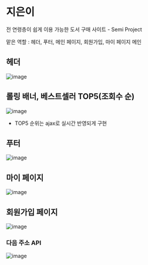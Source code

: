 # 지은이
전 연령층이 쉽게 이용 가능한 도서 구매 사이트 - Semi Project

맡은 역할 : 헤더, 푸터, 메인 페이지, 회원가입, 마이 페이지 메인

## 헤더
![image](https://user-images.githubusercontent.com/106478906/229981012-1e87aa85-ea6c-4bc4-a302-258ca7f8d8d4.png)

## 롤링 배너, 베스트셀러 TOP5(조회수 순)
![image](https://user-images.githubusercontent.com/106478906/229981142-cda7b814-a782-46ab-97fb-c8bb2adfc4bd.png)
- TOP5 순위는 ajax로 실시간 반영되게 구현

## 푸터
![image](https://user-images.githubusercontent.com/106478906/229982540-82985063-2bcb-4237-8a44-50e8cc9a2f92.png)

## 마이 페이지
![image](https://user-images.githubusercontent.com/106478906/229831811-b36760b0-f2f4-4586-a1dc-5b400f4af584.png)

## 회원가입 페이지
![image](https://user-images.githubusercontent.com/106478906/229983594-7fca7fc8-9a79-46cb-9caf-e76aae227e7d.png)

### 다음 주소 API
![image](https://user-images.githubusercontent.com/106478906/229986700-8201592e-680b-4eb5-8d82-c71386bd66be.png)

